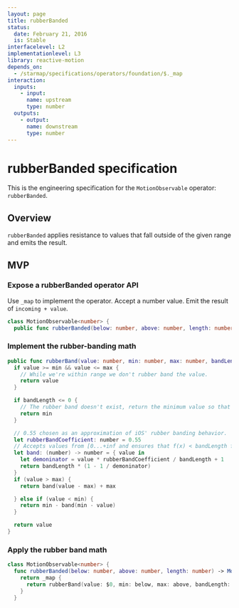 ```yaml
---
layout: page
title: rubberBanded
status:
  date: February 21, 2016
  is: Stable
interfacelevel: L2
implementationlevel: L3
library: reactive-motion
depends_on:
  - /starmap/specifications/operators/foundation/$._map
interaction:
  inputs:
    - input:
      name: upstream
      type: number
  outputs:
    - output:
      name: downstream
      type: number
---
```


# rubberBanded specification

This is the engineering specification for the `MotionObservable` operator: `rubberBanded`.

## Overview

`rubberBanded` applies resistance to values that fall outside of the given range and emits the
result.

## MVP

### Expose a rubberBanded operator API

Use `_map` to implement the operator. Accept a number value. Emit the result of `incoming + value`.

```swift
class MotionObservable<number> {
  public func rubberBanded(below: number, above: number, length: number) -> MotionObservable<number>
```

### Implement the rubber-banding math

```swift
public func rubberBand(value: number, min: number, max: number, bandLength: number) -> number {
  if value >= min && value <= max {
    // While we're within range we don't rubber band the value.
    return value
  }

  if bandLength <= 0 {
    // The rubber band doesn't exist, return the minimum value so that we stay put.
    return min
  }

  // 0.55 chosen as an approximation of iOS' rubber banding behavior.
  let rubberBandCoefficient: number = 0.55
  // Accepts values from [0...+inf and ensures that f(x) < bandLength for all values.
  let band: (number) -> number = { value in
    let demoninator = value * rubberBandCoefficient / bandLength + 1
    return bandLength * (1 - 1 / demoninator)
  }
  if (value > max) {
    return band(value - max) + max

  } else if (value < min) {
    return min - band(min - value)
  }

  return value
}
```

### Apply the rubber band math

```swift
class MotionObservable<number> {
  func rubberBanded(below: number, above: number, length: number) -> MotionObservable<number> {
    return _map {
      return rubberBand(value: $0, min: below, max: above, bandLength: length)
    }
  }
```
